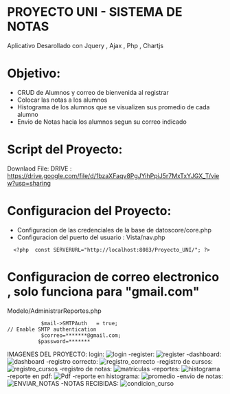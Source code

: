 # PROYECTO UNI - SISTEMA DE NOTAS 
 Aplicativo Desarollado con Jquery , Ajax , Php , Chartjs


# Objetivo:
- CRUD de Alumnos y correo de bienvenida al registrar
- Colocar las notas a los alumnos
- Histograma de los alumnos que se visualizen sus promedio de cada alumno
- Envio de Notas hacia los alumnos segun su correo indicado

# Script del Proyecto:
 Downlaod File:
 DRIVE : https://drive.google.com/file/d/1bzaXFaqv8PgJYihPpiJ5r7MxTxYJGX_T/view?usp=sharing

# Configuracion del Proyecto:

- Configuracion de las credenciales de la base de datoscore/core.php
- Configuracion del puerto del usuario : Vista/nav.php
```
  <?php  const SERVERURL="http://localhost:8083/Proyecto_UNI/"; ?>
```

# Configuracion de correo electronico , solo funciona para "gmail.com"
 Modelo/AdministrarReportes.php

 ```
    		$mail->SMTPAuth   = true;                                   // Enable SMTP authentication
		    $correo=*******@gmail.com;
		   $password=*******

 ```
 IMAGENES DEL PROYECTO:
login:
 ![login](https://user-images.githubusercontent.com/41652885/104130799-cf8bf380-5340-11eb-9a7b-b64d98814df8.JPG)
-register:
 ![register](https://user-images.githubusercontent.com/41652885/104130808-d7e42e80-5340-11eb-83b2-2410bf503489.JPG)
-dashboard:
 ![dashboard](https://user-images.githubusercontent.com/41652885/104130818-df0b3c80-5340-11eb-8d27-8db8c0aa3db6.JPG)
-registro correcto:
 ![registro_correcto](https://user-images.githubusercontent.com/41652885/104130842-fc400b00-5340-11eb-926e-84323f395a54.JPG)
-registro de cursos:
 ![registro_cursos](https://user-images.githubusercontent.com/41652885/104130858-111c9e80-5341-11eb-88fc-831977e2ecf3.JPG)
-registro de notas:
 ![matriculas](https://user-images.githubusercontent.com/41652885/104130869-1ed22400-5341-11eb-844c-3e92577024c7.JPG)
-reportes:
 ![histograma](https://user-images.githubusercontent.com/41652885/104130875-298cb900-5341-11eb-90b6-c4b5472b123e.JPG)
-reporte en pdf:
 ![Pdf](https://user-images.githubusercontent.com/41652885/104130880-30b3c700-5341-11eb-97fe-2891c9f691eb.JPG)
-reporte en histograma:
 ![promedio](https://user-images.githubusercontent.com/41652885/104130889-3d381f80-5341-11eb-8053-f16b7d7ff9c3.JPG)
-envio de notas:
 ![ENVIAR_NOTAS](https://user-images.githubusercontent.com/41652885/104130909-5f31a200-5341-11eb-89dc-6c974fbfe26f.JPG)
-NOTAS RECIBIDAS:
 ![condicion_curso](https://user-images.githubusercontent.com/41652885/104130925-753f6280-5341-11eb-9ce6-a5832cc65a25.JPG)

